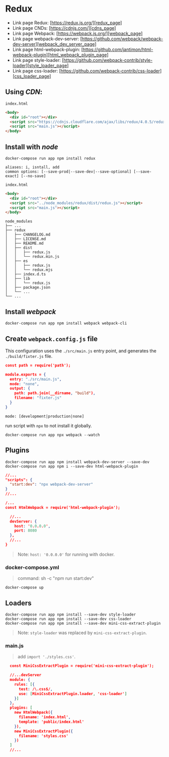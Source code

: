 # Redux

* Link page Redux: [https://redux.js.org/][redux_page]
* Link page CNDs: [https://cdnjs.com/][cdns_page]
* Link page Webpack: [https://webpack.js.org/][webpack_page]
* Link page webpack-dev-server: [https://github.com/webpack/webpack-dev-server][webpack_dev_server_page]
* Link page html-webpack-plugin: [https://github.com/jantimon/html-webpack-plugin][html_webpack_plugin_page]
* Link page style-loader: [https://github.com/webpack-contrib/style-loader][style_loader_page]
* Link page css-loader: [https://github.com/webpack-contrib/css-loader][css_loader_page]

[redux_page]: https://redux.js.org/
[cdns_page]: https://cdnjs.com/
[webpack_page]: https://webpack.js.org/
[webpack_dev_server_page]: https://github.com/webpack/webpack-dev-server
[html_webpack_plugin_page]: https://github.com/jantimon/html-webpack-plugin
[style_loader_page]: https://github.com/webpack-contrib/style-loader
[css_loader_page]: https://github.com/webpack-contrib/css-loader

## Using _CDN_:

`index.html`

```html
<body>
  <div id="root"></div>
  <script src="https://cdnjs.cloudflare.com/ajax/libs/redux/4.0.5/redux.min.js" integrity="sha256-7nQo8jg3+LLQfXy/aqP5D6XtqDQRODTO18xBdHhQow4=" crossorigin="anonymous"></script>
  <script src="main.js"></script>
</body>
```

## Install with _node_

```shell
docker-compose run app npm install redux
```
```shell
aliases: i, isntall, add
common options: [--save-prod|--save-dev|--save-optional] [--save-exact] [--no-save]
```

`index.html`

```html
<body>
  <div id="root"></div>
  <script src="../node_modules/redux/dist/redux.js"></script>
  <script src="main.js"></script>
</body>
```
```shell
node_modules
├── ...
├── redux
│   ├── CHANGELOG.md
│   ├── LICENSE.md
│   ├── README.md
│   ├── dist
│   │   ├── redux.js
│   │   └── redux.min.js
│   ├── es
│   │   ├── redux.js
│   │   └── redux.mjs
│   ├── index.d.ts
│   ├── lib
│   │   └── redux.js
│   ├── package.json
│   └── ...
└── ...
```

## Install _webpack_

```shell
docker-compose run app npm install webpack webpack-cli
```

## Create `webpack.config.js` file

This configuration uses the `./src/main.js` entry point, and generates the `./build/fixter.js` file.
```json
const path = require('path');

module.exports = {
  entry: "./src/main.js",
  mode: "none",
  output: {
    path: path.join(__dirname, "build"),
    filename: "fixter.js"
  }
}
```

`mode: [development|production|none]`

run script with `npx` to not install it globally.
```shell
docker-compose run app npx webpack --watch
```

## Plugins

```shell
docker-compose run app npm install webpack-dev-server --save-dev
docker-compose run app npm i --save-dev html-webpack-plugin
```

```json
//...
"scripts": {
  "start:dev": "npx webpack-dev-server"
}
//...
```

```json
/...
const HtmlWebpack = require('html-webpack-plugin');

  //...
  devServer: {
    host: '0.0.0.0',
    port: 8080
  },
  //...
}
```

> Note: `host: '0.0.0.0'` for running with docker.

### docker-compose.yml

> command: sh -c "npm run start:dev"

```shell
docker-compose up
```

## Loaders

```shell
docker-compose run app npm install --save-dev style-loader
docker-compose run app npm install --save-dev css-loader
docker-compose run app npm install --save-dev mini-css-extract-plugin
```

> Note: `style-loader` was replaced by `mini-css-extract-plugin`.

### main.js
> add `import './styles.css'`.

```json
  const MiniCssExtractPlugin = require('mini-css-extract-plugin');

  //...devServer
  module: {
    rules: [{
      test: /\.css$/,
      use: [MiniCssExtractPlugin.loader, 'css-loader']
    }]
  },
  plugins: [
    new HtmlWebpack({
      filename: 'index.html',
      template: 'public/index.html'
    }),
    new MiniCssExtractPlugin({
      filename: 'styles.css'
    })
  ]
  //...
```

